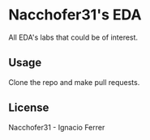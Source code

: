 # Nacchofer31's EDA

All EDA's labs that could be of interest.

## Usage

Clone the repo and make pull requests.

## License

Nacchofer31 - Ignacio Ferrer
